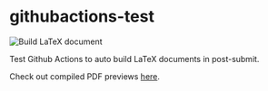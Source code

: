 # githubactions-test

![Build LaTeX document](https://github.com/yjyao/githubactions-test/workflows/Build%20LaTeX%20document/badge.svg?branch=master)

Test Github Actions to auto build LaTeX documents in post-submit.

Check out compiled PDF previews [here](https://github.com/yjyao/githubactions-test/tree/gh-pages).
